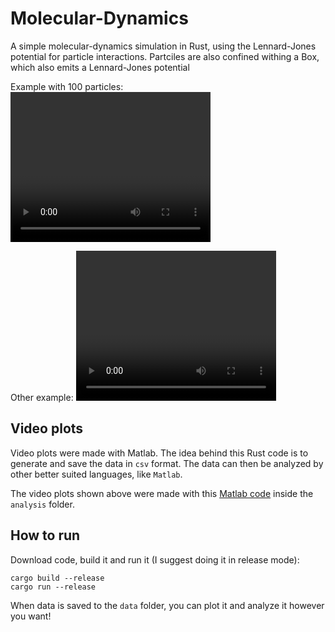 # Molecular-Dynamics

A simple molecular-dynamics simulation in Rust, using the Lennard-Jones potential for particle interactions. Partciles are also confined withing a Box, which also emits a Lennard-Jones potential

Example with 100 particles:
<video width="320" height="240" controls>

  <source src="./vids/particles3.mp4" type="video/mp4">
</video>

Other example:
<video width="320" height="240" controls>

  <source src="./vids/particles2.mp4" type="video/mp4">
</video>

## Video plots

Video plots were made with Matlab. The idea behind this Rust code is to generate and save the data in `csv` format. The data can then be analyzed by other better suited languages, like `Matlab`.

The video plots shown above were made with this [Matlab code](./analysis/sim.m) inside the `analysis` folder.

## How to run

Download code, build it and run it (I suggest doing it in release mode):

```
cargo build --release
cargo run --release
```

When data is saved to the `data` folder, you can plot it and analyze it however you want!
